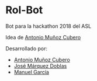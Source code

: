 # Rol-Bot
Bot para la hackathon 2018 del ASL

Idea de [Antonio Muñoz Cubero](https://github.com/ErTonix12)

Desarrollado por:  
* [Antonio Muñoz Cubero](https://github.com/ErTonix12)  
* [José Márquez Doblas](https://github.com/IronSenior)  
* [Manuel García](https://github.com/TnTManu) 

